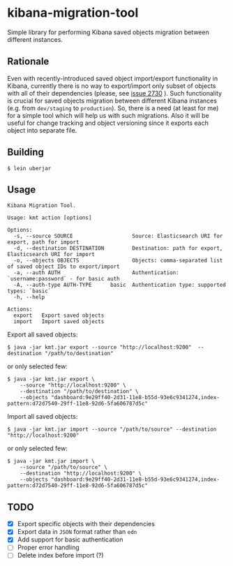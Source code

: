 # kibana-migration-tool

Simple library for performing Kibana saved objects migration between different instances.

## Rationale

Even with recently-introduced saved object import/export functionality in Kibana, currently there is no way to export/import only subset of objects with all of their dependencies (please, see [issue 2730](https://github.com/elastic/kibana/issues/27306) ). Such functionality is crucial for saved objects migration between different Kibana instances (e.g. from `dev/staging` to `production`). So, there is a need (at least for me) for a simple tool which will help us with such migrations. Also it will be useful for change tracking and object versioning since it exports each object into separate file.

## Building

```
$ lein uberjar
```

## Usage

```
Kibana Migration Tool.

Usage: kmt action [options]

Options:
  -s, --source SOURCE                   Source: Elasticsearch URI for export, path for import
  -d, --destination DESTINATION         Destination: path for export, Elasticsearch URI for import
  -o, --objects OBJECTS                 Objects: comma-separated list of saved object IDs to export/import
  -a, --auth AUTH                       Authentication: `username:password` - for basic auth
  -A, --auth-type AUTH-TYPE      basic  Authentication type: supported types: `basic`
  -h, --help

Actions:
  export   Export saved objects
  import   Import saved objects
```

Export all saved objects: 

```
$ java -jar kmt.jar export --source "http://localhost:9200"  --destination "/path/to/destination"
```

or only selected few:

```
$ java -jar kmt.jar export \
    --source "http://localhost:9200" \
    --destination "/path/to/destination" \
    --objects "dashboard:9e29ff40-2d31-11e8-b55d-93e6c9341274,index-pattern:d72d7540-29ff-11e8-92d6-5fa606787d5c"
```

Import all saved objects:

```
$ java -jar kmt.jar import --source "/path/to/source" --destination "http://localhost:9200"
```
or only selected few:

```
$ java -jar kmt.jar import \
    --source "/path/to/source" \
    --destination "http://localhost:9200" \
    --objects "dashboard:9e29ff40-2d31-11e8-b55d-93e6c9341274,index-pattern:d72d7540-29ff-11e8-92d6-5fa606787d5c"
```

## TODO

- [x] Export specific objects with their dependencies
- [x] Export data in `JSON` format rather than `edn`
- [x] Add support for basic authentication
- [ ] Proper error handling
- [ ] Delete index before import (?)
